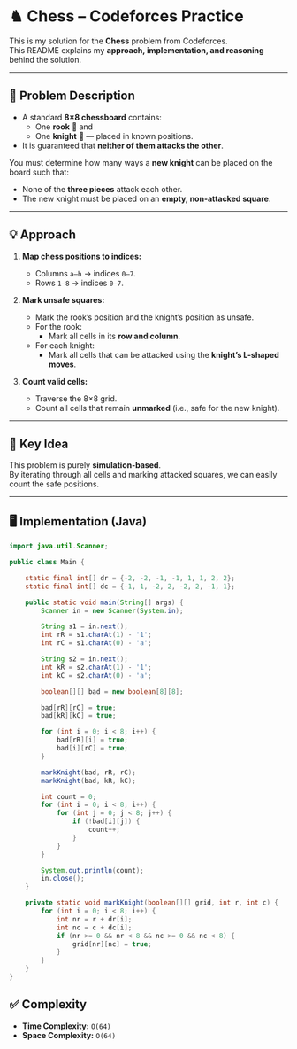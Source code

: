 # ♞ Chess – Codeforces Practice

This is my solution for the **Chess** problem from Codeforces.  
This README explains my **approach, implementation, and reasoning** behind the solution.

---

## 📄 Problem Description

- A standard **8×8 chessboard** contains:
  - One **rook** 🏰 and  
  - One **knight** 🐴 — placed in known positions.  
- It is guaranteed that **neither of them attacks the other**.

You must determine how many ways a **new knight** can be placed on the board such that:
- None of the **three pieces** attack each other.
- The new knight must be placed on an **empty, non-attacked square**.

---

## 💡 Approach

1. **Map chess positions to indices:**
   - Columns `a–h` → indices `0–7`.
   - Rows `1–8` → indices `0–7`.

2. **Mark unsafe squares:**
   - Mark the rook’s position and the knight’s position as unsafe.  
   - For the rook:
     - Mark all cells in its **row and column**.  
   - For each knight:
     - Mark all cells that can be attacked using the **knight’s L-shaped moves**.

3. **Count valid cells:**
   - Traverse the 8×8 grid.
   - Count all cells that remain **unmarked** (i.e., safe for the new knight).

---

## 🧠 Key Idea

This problem is purely **simulation-based**.  
By iterating through all cells and marking attacked squares, we can easily count the safe positions.

---

## 🖥️ Implementation (Java)

```java
import java.util.Scanner;

public class Main {

    static final int[] dr = {-2, -2, -1, -1, 1, 1, 2, 2};
    static final int[] dc = {-1, 1, -2, 2, -2, 2, -1, 1};

    public static void main(String[] args) {
        Scanner in = new Scanner(System.in);

        String s1 = in.next();
        int rR = s1.charAt(1) - '1';
        int rC = s1.charAt(0) - 'a';

        String s2 = in.next();
        int kR = s2.charAt(1) - '1';
        int kC = s2.charAt(0) - 'a';

        boolean[][] bad = new boolean[8][8];

        bad[rR][rC] = true;
        bad[kR][kC] = true;

        for (int i = 0; i < 8; i++) {
            bad[rR][i] = true;
            bad[i][rC] = true;
        }

        markKnight(bad, rR, rC);
        markKnight(bad, kR, kC);

        int count = 0;
        for (int i = 0; i < 8; i++) {
            for (int j = 0; j < 8; j++) {
                if (!bad[i][j]) {
                    count++;
                }
            }
        }

        System.out.println(count);
        in.close();
    }

    private static void markKnight(boolean[][] grid, int r, int c) {
        for (int i = 0; i < 8; i++) {
            int nr = r + dr[i];
            int nc = c + dc[i];
            if (nr >= 0 && nr < 8 && nc >= 0 && nc < 8) {
                grid[nr][nc] = true;
            }
        }
    }
}
```

## ✅ Complexity

- **Time Complexity:** `O(64)`
- **Space Complexity:** `O(64)`  
